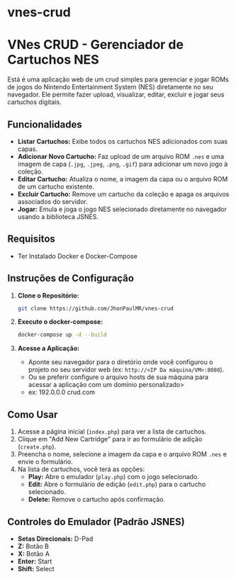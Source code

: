 # vnes-crud


# VNes CRUD - Gerenciador de Cartuchos NES

Está é uma aplicação web de um crud simples para gerenciar e jogar ROMs de jogos do Nintendo Entertainment System (NES) diretamente no seu navegador. Ele permite fazer upload, visualizar, editar, excluir e jogar seus cartuchos digitais.

## Funcionalidades

* **Listar Cartuchos:** Exibe todos os cartuchos NES adicionados com suas capas.
* **Adicionar Novo Cartucho:** Faz upload de um arquivo ROM `.nes` e uma imagem de capa (`.jpg`, `.jpeg`, `.png`, `.gif`) para adicionar um novo jogo à coleção.
* **Editar Cartucho:** Atualiza o nome, a imagem da capa ou o arquivo ROM de um cartucho existente.
* **Excluir Cartucho:** Remove um cartucho da coleção e apaga os arquivos associados do servidor.
* **Jogar:** Emula e joga o jogo NES selecionado diretamente no navegador usando a biblioteca JSNES.

## Requisitos

* Ter Instalado Docker e Docker-Compose

## Instruções de Configuração

1.  **Clone o Repositório:**
    ```bash
    git clone https://github.com/JhonPaulMR/vnes-crud
    ```

2.  **Execute o docker-compose:**
    ```bash
    docker-compose up -d --build
    ```

3.  **Acesse a Aplicação:**
    * Aponte seu navegador para o diretório onde você configurou o projeto no seu servidor web (ex: `http://<IP Da máquina/VM>:8080`).
    * Ou se preferir configure o arquivo hosts de sua máquina para acessar a aplicação com um domínio personalizado>
    * ex: 192.0.0.0 crud.com

## Como Usar

1.  Acesse a página inicial (`index.php`) para ver a lista de cartuchos.
2.  Clique em "Add New Cartridge" para ir ao formulário de adição (`create.php`).
3.  Preencha o nome, selecione a imagem da capa e o arquivo ROM `.nes` e envie o formulário.
4.  Na lista de cartuchos, você terá as opções:
    * **Play:** Abre o emulador (`play.php`) com o jogo selecionado.
    * **Edit:** Abre o formulário de edição (`edit.php`) para o cartucho selecionado.
    * **Delete:** Remove o cartucho após confirmação.

## Controles do Emulador (Padrão JSNES)

* **Setas Direcionais:** D-Pad
* **Z:** Botão B
* **X:** Botão A
* **Enter:** Start
* **Shift:** Select
